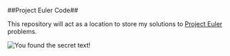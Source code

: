 ##Project Euler Code##

This repository will act as a location to store my solutions to [Project Euler](https://projecteuler.net) problems.

<img src="https://projecteuler.net/profile/TheEscapeGuy.png" alt="You found the secret text!"></img>
